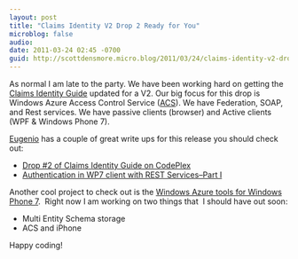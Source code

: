 ```yaml
---
layout: post
title: "Claims Identity V2 Drop 2 Ready for You"
microblog: false
audio:
date: 2011-03-24 02:45 -0700
guid: http://scottdensmore.micro.blog/2011/03/24/claims-identity-v2-drop-2-ready-for-you.html
---
```


As normal I am late to the party. We have been working hard on getting the [Claims Identity Guide](http://claimsid.codeplex.com/) updated for a V2. Our big focus for this drop is Windows Azure Access Control Service ([ACS](http://acs.codeplex.com/)). We have Federation, SOAP, and Rest services. We have passive clients (browser) and Active clients (WPF & Windows Phone 7).

[Eugenio](http://blogs.msdn.com/b/eugeniop/) has a couple of great write ups for this release you should check out:

* [Drop #2 of Claims Identity Guide on CodePlex](http://blogs.msdn.com/b/eugeniop/archive/2011/03/22/drop-2-of-claims-identity-guide-on-codeplex.aspx)
* [Authentication in WP7 client with REST Services–Part I](http://blogs.msdn.com/b/eugeniop/archive/2011/03/24/authentication-in-wp7-client-with-rest-services-part-i.aspx)

Another cool project to check out is the [Windows Azure tools for Windows Phone 7](http://watoolkitwp7.codeplex.com/).  Right now I am working on two things that  I should have out soon:

* Multi Entity Schema storage
* ACS and iPhone

Happy coding!